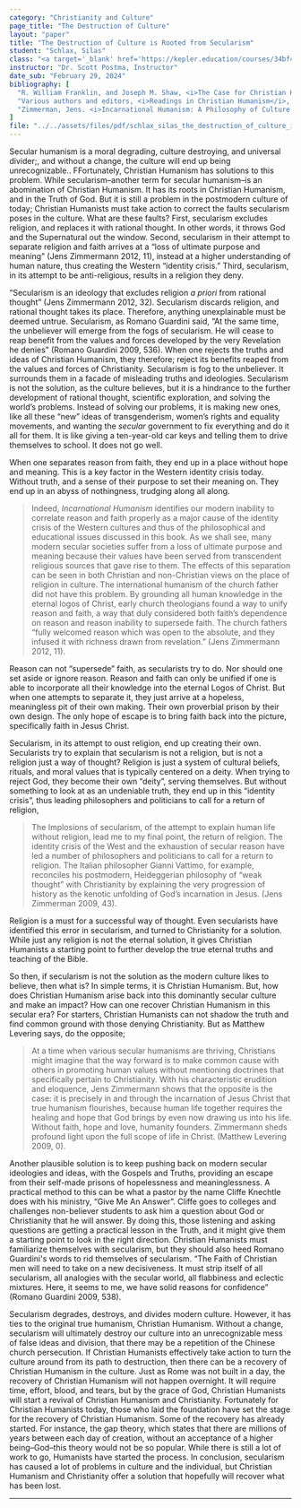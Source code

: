 ```yaml
---
category: "Christianity and Culture"
page_title: "The Destruction of Culture"
layout: "paper"
title: "The Destruction of Culture is Rooted from Secularism"
student: "Schlax, Silas"
class: "<a target='_blank' href='https://kepler.education/courses/34bf4262-2f3b-44ec-9726-1aca35360208/'>Christianity and Culture</a>, 12:00 pm EST"
instructor: "Dr. Scott Postma, Instructor"
date_sub: "February 29, 2024"
bibliography: [
  "R. William Franklin, and Joseph M. Shaw, <i>The Case for Christian Humanism</i>, Grand Rapids Michigan, Wm. B. Eerdmans Publishing Co. 1991.",
  "Various authors and editors, <i>Readings in Christian Humanism</i>, Minneapolis Minnesota, Fortress Press, 2009.,",
  "Zimmerman, Jens. <i>Incarnational Humanism: A Philosophy of Culture for the Church in the World</i>. Downers Grove, IL: InterVarsity Press, 2012."
]
file: "../../assets/files/pdf/schlax_silas_the_destruction_of_culture_is_rooted_from_secularism_C&C_Q3.pdf"
---
```


Secular humanism is a moral degrading, culture destroying, and universal divider;, and without a change, the culture will end up being unrecognizable.. FFortunately, Christian Humanism has solutions to this problem. While secularism–another term for secular humanism–is an abomination of Christian Humanism. It has its roots in Christian Humanism, and in the Truth of God. But it is still a problem in the postmodern culture of today; Christian Humanists must take action to correct the faults secularism poses in the culture. What are these faults? First, secularism excludes religion, and replaces it with rational thought. In other words, it throws God and the Supernatural out the window. Second, secularism in their attempt to separate religion and faith arrives at a “loss of ultimate purpose and meaning” (Jens Zimmermann 2012, 11), instead at a higher understanding of human nature, thus creating the Western “identity crisis.” Third, secularism, in its attempt to be anti-religious, results in a religion they deny.

“Secularism is an ideology that excludes religion <i>a priori</i> from rational thought” (Jens Zimmermann 2012, 32). Secularism discards religion, and rational thought takes its place. Therefore, anything unexplainable must be deemed untrue. Secularism, as Romano Guardini said, “At the same time, the unbeliever will emerge from the fogs of secularism. He will cease to reap benefit from the values and forces developed by the very Revelation he denies” (Romano Guardini 2009, 536). When one rejects the truths and ideas of Christian Humanism, they therefore; reject its benefits reaped from the values and forces of Christianity. Secularism is fog to the unbeliever. It surrounds them in a facade of misleading truths and ideologies. Secularism is not the solution, as the culture believes, but it is a hindrance to the further development of rational thought, scientific exploration, and solving the world’s problems. Instead of solving our problems, it is making new ones, like all these “new” ideas of transgenderism, women’s rights and equality movements, and wanting the <i>secular</i> government to fix everything and do it all for them. It is like giving a ten-year-old car keys and telling them to drive themselves to school. It does not go well.

When one separates reason from faith, they end up in a place without hope and meaning. This is a key factor in the Western identity crisis today. Without truth, and a sense of their purpose to set their meaning on. They end up in an abyss of nothingness, trudging along all along.

> <p class="no-indent">Indeed, <i>Incarnational Humanism</i> identifies our modern inability to correlate reason and faith properly as a major cause of the identity crisis of the Western cultures and thus of the philosophical and educational issues discussed in this book. As we shall see, many modern secular societies suffer from a loss of ultimate purpose and meaning because their values have been served from transcendent religious sources that gave rise to them. The effects of this separation can be seen in both Christian and non-Christian views on the place of religion in culture. The international humanism of the church father did not have this problem. By grounding all human knowledge in the eternal logos of Christ, early church theologians found a way to unify reason and faith, a way that duly considered both faith’s dependence on reason and reason inability to supersede faith. The church fathers “fully welcomed reason which was open to the absolute, and they infused it with richness drawn from revelation.” (Jens Zimmermann 2012, 11).</p>

<p class="no-indent">Reason can not “supersede” faith, as secularists try to do. Nor should one set aside or ignore reason. Reason and faith can only be unified if one is able to incorporate all their knowledge into the eternal Logos of Christ. But when one attempts to separate it, they just arrive at a hopeless, meaningless pit of their own making. Their own proverbial prison by their own design. The only hope of escape is to bring faith back into the picture, specifically faith in Jesus Christ.</p>

Secularism, in its attempt to oust religion, end up creating their own. Secularists try to explain that secularism is not a religion, but is not a religion just a way of thought? Religion is just a system of cultural beliefs, rituals, and moral values that is typically centered on a deity. When trying to reject God, they become their own “deity”, serving themselves. But without something to look at as an undeniable truth, they end up in this “identity crisis”, thus leading philosophers and politicians to call for a return of religion, 

> <p class="no-indent">The Implosions of secularism, of the attempt to explain human life without religion, lead me to my final point, the return of religion. The identity crisis of the West and the exhaustion of secular reason have led a number of philosophers and politicians to call for a return to religion. The Italian philosopher Gianni Vattimo, for example, reconciles his postmodern, Heideggerian philosophy of “weak thought” with Christianity by explaining the very progression of history as the kenotic unfolding of God’s incarnation in Jesus. (Jens Zimmerman 2009, 43).</p>

<p class="no-indent">Religion is a must for a successful way of thought. Even secularists have identified this error in secularism, and turned to Christianity for a solution. While just any religion is not the eternal solution, it gives Christian Humanists a starting point to further develop the true eternal truths and teaching of the Bible. </p>

So then, if secularism is not the solution as the modern culture likes to believe, then what is? In simple terms, it is Christian Humanism. But, how does Christian Humanism arise back into this dominantly secular culture and make an impact? How can one recover Christian Humanism in this secular era? For starters, Christian Humanists can not shadow the truth and find common ground with those denying Christianity. But as Matthew Levering says, do the opposite;

> <p class="no-indent">At a time when various secular humanisms are thriving, Christians might imagine that the way forward is to make common cause with others in promoting human values without mentioning doctrines that specifically pertain to Christianity. With his characteristic erudition and eloquence, Jens Zimmermann shows that the opposite is the case: it is precisely in and through the incarnation of Jesus Christ that true humanism flourishes, because human life together requires the healing and hope that God brings by even now drawing us into his life. Without faith, hope and love, humanity founders. Zimmermann sheds profound light upon the full scope of life in Christ. (Matthew Levering 2009, 0). </p>

<p class="no-indent">Another plausible solution is to keep pushing back on modern secular ideologies and ideas, with the Gospels and Truths, providing an escape from their self-made prisons of hopelessness and meaninglessness. A practical method to this can be what a pastor by the name Cliffe Knechtle does with his ministry, “Give Me An Answer”. Cliffe goes to colleges and challenges non-believer students to ask him a question about God or Christianity that he will answer. By doing this, those listening and asking questions are getting a practical lesson in the Truth, and it might give them a starting point to look in the right direction. Christian Humanists must familiarize themselves with secularism, but they should also heed Romano Guardini's words to rid themselves of secularism. “The Faith of Christian men will need to take on a new decisiveness. It must strip itself of all secularism, all analogies with the secular world, all flabbiness and eclectic mixtures. Here, it seems to me, we have solid reasons for confidence” (Romano Guardini 2009, 538).</p>

Secularism degrades, destroys, and divides modern culture. However, it has ties to the original true humanism, Christian Humanism. Without a change, secularism will ultimately destroy our culture into an unrecognizable mess of false ideas and division, that there may be a repetition of the Chinese church persecution. If Christian Humanists effectively take action to turn the culture around from its path to destruction, then there can be a recovery of Christian Humanism in the culture. Just as Rome was not built in a day, the recovery of Christian Humanism will not happen overnight. It will require time, effort, blood, and tears, but by the grace of God, Christian Humanists will start a revival of Christian Humanism and Christianity. Fortunately for Christian Humanists today, those who laid the foundation have set the stage for the recovery of Christian Humanism. Some of the recovery has already started. For instance, the gap theory, which states that there are millions of years between each day of creation, without an acceptance of a higher being–God–this theory would not be so popular. While there is still a lot of work to go, Humanists have started the process. In conclusion, secularism has caused a lot of problems in culture and the individual, but Christian Humanism and Christianity offer a solution that hopefully will recover what has been lost.


---
